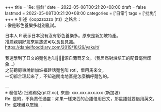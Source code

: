 +++
title = 'Re: 嘗鮮'
date = 2022-05-08T00:21:20+08:00
draft = false
lastmod = 2022-05-08T00:21:20+08:00
categories = ['日常']
tags = ['批兔']
+++
※ 引述《oopzzozzo (π)》之銘言：<br>
: 像是彩色養欒多就別亂試。<br>

日本人 R 表示日本沒有沒有彩色養樂多。原來是新加坡特產。<br>
推薦親朋好友來星旅遊可以長長見識。<br>
https://danielfooddiary.com/2019/10/26/yakult/<br>
<br>
我還學到了日文的麵包也叫，源自葡萄牙文。（我居然對烘焙王的配音毫無印象…）<br>
之前聽房東說新加坡福建話麵包叫 roti，借用馬來文。<br>
一切都合理起來了，不知道閩南地區是怎麼稱呼麵包的。<br>
<br>
--<br>
※ 發信站: 批踢踢兔(ptt2.cc), 來自: xxx.xxx.xxx.xxx (新加坡)<br>
Re: 是的，不負責任通靈：如果一樣東西的台語借用日文，那星語就要借用英文。<br>
Re: 滋味難以忘懷…<br>
